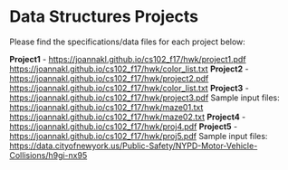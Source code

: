 # Data Structures Projects
Please find the specifications/data files for each project below:

  **Project1** - https://joannakl.github.io/cs102_f17/hwk/project1.pdf
                 https://joannakl.github.io/cs102_f17/hwk/color_list.txt
  **Project2** - https://joannakl.github.io/cs102_f17/hwk/project2.pdf
                 https://joannakl.github.io/cs102_f17/hwk/color_list.txt
  **Project3** - https://joannakl.github.io/cs102_f17/hwk/project3.pdf
                 Sample input files: 
                     https://joannakl.github.io/cs102_f17/hwk/maze01.txt
                     https://joannakl.github.io/cs102_f17/hwk/maze02.txt
  **Project4** - https://joannakl.github.io/cs102_f17/hwk/proj4.pdf
  **Project5** - https://joannakl.github.io/cs102_f17/hwk/proj5.pdf
                 Sample input files:
                     https://data.cityofnewyork.us/Public-Safety/NYPD-Motor-Vehicle-Collisions/h9gi-nx95
